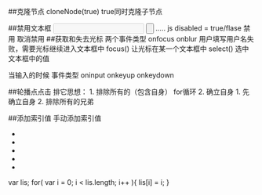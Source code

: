 ##克隆节点
cloneNode(true)  true同时克隆子节点

##禁用文本框
<input type="text" disabled>
<input type="button">
.....
   js   disabled = true/flase   禁用 取消禁用
##获取和失去光标
两个事件类型    onfocus   onblur
用户填写用户名失败，需要光标继续进入文本框中
focus()  让光标在某一个文本框中
select()  选中文本框中的值

当输入的时候 事件类型    oninput  onkeyup  onkeydown

##轮播点点击
排它思想：  1. 排除所有的（包含自身） for循环   2. 确立自身
            1. 先确立自身    2. 排除所有的兄弟

##添加索引值
手动添加索引值
<ul>
    <li index="0"></li>
    <li index="1"></li>
    <li index="2"></li>
    <li index="3"></li>
    <li index="4"></li>
</ul>
var lis;
for( var i = 0; i < lis.length; i++ ){
    lis[i] = i;
}

